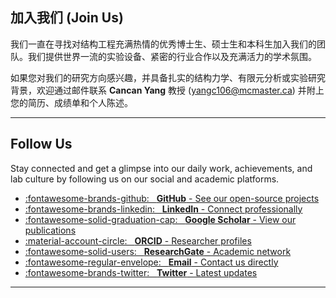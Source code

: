 ## 加入我们 (Join Us)

我们一直在寻找对结构工程充满热情的优秀博士生、硕士生和本科生加入我们的团队。我们提供世界一流的实验设备、紧密的行业合作以及充满活力的学术氛围。

如果您对我们的研究方向感兴趣，并具备扎实的结构力学、有限元分析或实验研究背景，欢迎通过邮件联系 **Cancan Yang** 教授 ([yangc106@mcmaster.ca](mailto:yangc106@mcmaster.ca)) 并附上您的简历、成绩单和个人陈述。

---

## Follow Us

Stay connected and get a glimpse into our daily work, achievements, and lab culture by following us on our social and academic platforms.

- [:fontawesome-brands-github: &nbsp; **GitHub** - See our open-source projects](https://github.com/TiYooY)
- [:fontawesome-brands-linkedin: &nbsp; **LinkedIn** - Connect professionally](https://www.linkedin.com/)
- [:fontawesome-solid-graduation-cap: &nbsp; **Google Scholar** - View our publications](https://scholar.google.com/citations?user=Kjg5fzcAAAAJ&hl=en)
- [:material-account-circle: &nbsp; **ORCID** - Researcher profiles](https://orcid.org)
- [:fontawesome-solid-users: &nbsp; **ResearchGate** - Academic network](https://researchgate.net)
- [:fontawesome-regular-envelope: &nbsp; **Email** - Contact us directly](mailto:yangc106@mcmaster.ca)
- [:fontawesome-brands-twitter: &nbsp; **Twitter** - Latest updates](https://twitter.com/)

---